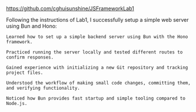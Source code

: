 https://github.com/cghuisunshine/JSFrameworkLab1

Following the instructions of Lab1, I successfully setup a simple web server using Bun and Hono:

    Learned how to set up a simple backend server using Bun with the Hono framework.

    Practiced running the server locally and tested different routes to confirm responses.

    Gained experience with initializing a new Git repository and tracking project files.

    Understood the workflow of making small code changes, committing them, and verifying functionality.

    Noticed how Bun provides fast startup and simple tooling compared to Node.js.
